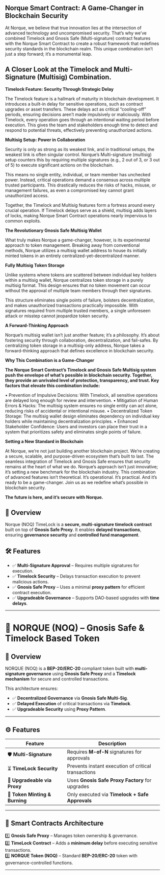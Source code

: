 ## Norque Smart Contract: A Game-Changer in Blockchain Security

At Norque, we believe that true innovation lies at the intersection of advanced technology and uncompromised security. That’s why we’ve combined Timelock and Gnosis Safe (Multi-signature) contract features with the Norque Smart Contract to create a robust framework that redefines security standards in the blockchain realm. This unique combination isn’t just a step forward; it’s a monumental leap.

## A Closer Look at the Timelock and Multi-Signature (Multisig) Combination.

**Timelock Feature: Security Through Strategic Delay**

The Timelock feature is a hallmark of maturity in blockchain development. It introduces a built-in delay for sensitive operations, such as contract upgrades or asset transfers. These delays act as critical “cooling-off” periods, ensuring decisions aren’t made impulsively or maliciously. With Timelock, every operation goes through an intentional waiting period before execution. This gives the team and stakeholders enough time to detect and respond to potential threats, effectively preventing unauthorized actions.

**Multisig Setup: Power in Collaboration**

Security is only as strong as its weakest link, and in traditional setups, the weakest link is often singular control. Norque’s Multi-signature (multisig) setup counters this by requiring multiple signatures (e.g., 2 out of 3, or 3 out of 5) to execute significant actions on the blockchain.

This means no single entity, individual, or team member has unchecked power. Instead, critical operations demand a consensus across multiple trusted participants. This drastically reduces the risks of hacks, misuse, or management failures, as even a compromised key cannot grant unauthorized access.

Together, the Timelock and Multisig features form a fortress around every crucial operation. If Timelock delays serve as a shield, multisig adds layers of locks, making Norque Smart Contract operations nearly impervious to common exploits.

**The Revolutionary Gnosis Safe Multisig Wallet**

What truly makes Norque a game-changer, however, is its experimental approach to token management. Breaking away from conventional methods, Norque utilizes a multisig wallet address to house its initially minted tokens in an entirely centralized-yet-decentralized manner.

**Fully Multisig Token Storage**

Unlike systems where tokens are scattered between individual key holders within a multisig wallet, Norque centralizes token storage in a purely multisig format. This design ensures that no token movement can occur without the approval of multiple team members through their signatures.

This structure eliminates single points of failure, bolsters decentralization, and makes unauthorized transactions practically impossible. With signatures required from multiple trusted members, a single unforeseen attack or misstep cannot jeopardize token security.

**A Forward-Thinking Approach**

Norque’s multisig wallet isn’t just another feature; it’s a philosophy. It’s about fostering security through collaboration, decentralization, and fail-safes. By centralizing token storage in a multisig-only address, Norque takes a forward-thinking approach that defines excellence in blockchain security.

**Why This Combination is a Game-Changer**

**The Norque Smart Contract’s Timelock and Gnosis Safe Multisig system push the envelope of what’s possible in blockchain security. Together, they provide an unrivaled level of protection, transparency, and trust. Key factors that elevate this combination include:**

•	Prevention of Impulsive Decisions: With Timelock, all sensitive operations are delayed long enough for review and intervention.
•	Mitigation of Human Errors & Hacks: The multisig system ensures no single entity can act alone, reducing risks of accidental or intentional misuse.
•	Decentralized Token Storage: The multisig wallet design eliminates dependency on individual key holders while maintaining decentralization principles.
•	Enhanced Stakeholder Confidence: Users and investors can place their trust in a system that prioritizes safety and eliminates single points of failure.

**Setting a New Standard in Blockchain**

At Norque, we’re not just building another blockchain project. We’re creating a secure, scalable, and purpose-driven ecosystem that’s built to last. The seamless integration of Timelock and Gnosis Safe ensures that security remains at the heart of what we do. Norque’s approach isn’t just innovative; it’s setting a new benchmark for the blockchain industry.
This combination of advanced features isn’t theoretical. It’s operational. It’s practical. And it’s ready to be a game-changer. Join us as we redefine what’s possible in blockchain security.

**The future is here, and it’s secure with Norque.**

## 🔹 Overview
Norque (NOQ) TimeLock is a **secure, multi-signature timelock contract** built on top of **Gnosis Safe Proxy**. It enables **delayed transactions**, ensuring **governance security** and **controlled fund management**.

## 🛠 Features
- ✅ **Multi-Signature Approval** – Requires multiple signatures for execution.
- ✅ **Timelock Security** – Delays transaction execution to prevent malicious actions.
- ✅ **Gnosis Safe Proxy** – Uses a minimal **proxy pattern** for efficient contract execution.
- ✅ **Upgradeable Governance** – Supports DAO-based upgrades with **time delays**.

---

# 🏦 NORQUE (NOQ) – Gnosis Safe & Timelock Based Token

## 🔹 Overview
NORQUE (NOQ) is a **BEP-20/ERC-20** compliant token built with **multi-signature governance** using **Gnosis Safe Proxy** and a **Timelock mechanism** for secure and controlled transactions.

This architecture ensures:
- ✅ **Decentralized Governance** via **Gnosis Safe Multi-Sig**.
- ✅ **Delayed Execution** of critical transactions via **Timelock**.
- ✅ **Upgradeable Security** using **Proxy Pattern**.

---

## ⚙️ Features
| Feature               | Description |
|----------------------|-------------|
| 🛡 **Multi-Signature** | Requires **M-of-N** signatures for approvals |
| ⏳ **TimeLock Security** | Prevents instant execution of critical transactions |
| 🚀 **Upgradeable via Proxy** | Uses **Gnosis Safe Proxy Factory** for upgrades |
| 🔄 **Token Minting & Burning** | Only executed via **Timelock + Safe Approvals** |

---

## 📌 **Smart Contracts Architecture**
1️⃣ **Gnosis Safe Proxy** – Manages token ownership & governance.  
2️⃣ **TimeLock Contract** – Adds a **minimum delay** before executing sensitive transactions.  
3️⃣ **NORQUE Token (NOQ)** – Standard **BEP-20/ERC-20** token with governance-controlled functions.  

---
